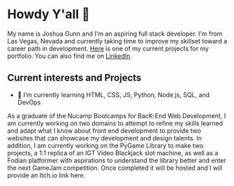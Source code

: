 <h1>Howdy Y'all 👋</h1>
<p>
  My name is Joshua Gunn and I'm an aspiring full stack developer. I'm from Las Vegas, Nevada and currently taking time to improve my skillset toward a career path in   development. 
  <a href="https://www.arceusdex.com/">Here</a>
   is one of my current projects for my portfolio. You can also find me on 
  <a href="https://www.linkedin.com/in/joshua-gunn-34460787/">LinkedIn</a>.
</p>
<h2>Current interests and Projects</h2>
<ul>
  <li>🌱 I’m currently learning HTML, CSS, JS, Python, Node.js, SQL, and DevOps</li>
 </ul>
 <p>As a graduate of the Nucamp Bootcamps for BacK-End Web Development, I am currently working on two domains to attempt to refine my skills learned and adapt what I know about front end development to provide two websites that can showcase my development and design talents. In addition, I am currently working on the PyGame Library to make two projects, a 1:1 replica of an IGT Video Blackjack slot machine, as well as a Fodian platformer with aspirations to understand the library better and enter the next GameJam competition. Once completed it will be hosted and I will provide an Itch.io link here.</p>


<!---
Jgunn93/Jgunn93 is a ✨ special ✨ repository because its `README.md` (this file) appears on your GitHub profile.
You can click the Preview link to take a look at your changes.
--->
